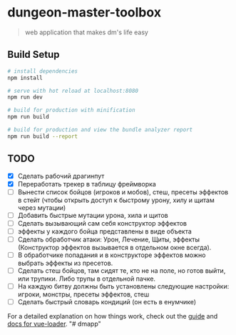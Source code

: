 # dungeon-master-toolbox

> web application that makes dm's life easy

## Build Setup

``` bash
# install dependencies
npm install

# serve with hot reload at localhost:8080
npm run dev

# build for production with minification
npm run build

# build for production and view the bundle analyzer report
npm run build --report
```

## TODO

- [x] Сделать рабочий драгинпут
- [x] Переработать трекер в таблицу фреймворка
- [ ] Вынести список бойцов (игроков и мобов), стеш, пресеты эффектов в стейт (чтобы открыть доступ к быстрому урону, хилу и щитам через мутации)
- [ ] Добавить быстрые мутации урона, хила и щитов
- [ ] Сделать вызывающий сам себя конструктор эффектов
- [ ] эффекты у каждого бойца представлены в виде объекта
- [ ] Сделать обработчик атаки: Урон, Лечение, Щиты, эффекты (Конструктор эффектов вызывается в отдельном окне всегда).
- [ ] В обработчике попадания и в конструкторе эффектов можно выбрать эффекты из пресетов.
- [ ] Сделать стеш бойцов, там сидят те, кто не на поле, но готов выйти, или трупики. Либо трупы в отдельной пачке.
- [ ] На каждую битву должны быть установлены следующие настройки: игроки, монстры, пресеты эффектов, стеш
- [ ] Сделать быстрый словарь кондиций (он есть в енумчике)

For a detailed explanation on how things work, check out the [guide](http://vuejs-templates.github.io/webpack/) and [docs for vue-loader](http://vuejs.github.io/vue-loader).
"# dmapp"
